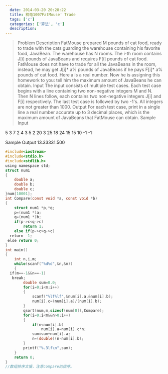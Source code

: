 ```yaml
---
  date: 2014-03-20 20:28:22
  title: 杭电1007FatMouse' Trade
  tags: ['c']
  categories: ['算法', 'c']
  description:
---
```




>Problem Description
FatMouse prepared M pounds of cat food, ready to trade with the cats guarding the warehouse containing his favorite food, JavaBean.
The warehouse has N rooms. The i-th room contains J[i] pounds of JavaBeans and requires F[i] pounds of cat food. FatMouse does not have to trade for all the JavaBeans in the room, instead, he may get J[i]* a% pounds of JavaBeans if he pays F[i]* a% pounds of
 cat food. Here a is a real number. Now he is assigning this homework to you: tell him the maximum amount of JavaBeans he can obtain.
Input
The input consists of multiple test cases. Each test case begins with a line containing two non-negative integers M and N. Then N lines follow, each contains two non-negative integers J[i] and F[i] respectively. The last test case is followed
 by two -1's. All integers are not greater than 1000.
Output
For each test case, print in a single line a real number accurate up to 3 decimal places, which is the maximum amount of JavaBeans that FatMouse can obtain.
Sample Input

5 3
7 2
4 3
5 2
20 3
25 18
24 15
15 10
-1 -1


Sample Output
13.33331.500
 
```c
#include<iostream>
#include<stdio.h>
#include<stdlib.h>
using namespace std;
struct num1
{
    double a;
    double b;
    double c;
}num[10001];
int Compare(const void *a, const void *b)
{
    struct num1 *p,*q;
    p=(num1 *)a;
    q=(num1 *)b;
    if(p->c<q->c)
        return 1;
    else if(p->c>q->c)
  return -1;
 else return 0;
}
int main()
{
    int n,i,m;
    while(scanf("%d%d",&n,&m))
    {
  if(m==-1&&n==-1)
   break;
        double sum=0.0;
        for(i=0;i<m;i++)
        {
            scanf("%lf%lf",&num[i].a,&num[i].b);
            num[i].c=(num[i].a)/(num[i].b);
        }
        qsort(num,m,sizeof(num[0]),Compare);
        for(i=0;i<m&&n>0;i++)
        {
            if(n<num[i].b)
                num[i].a=num[i].c*n;
            sum=sum+num[i].a;
            n=(double)(n-num[i].b);
        }
        printf("%.3lf\n",sum);
    }
    return 0;
}
//数组排序太慢，注意compare的排序。
```



